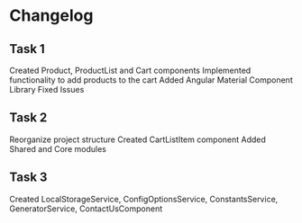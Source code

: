 # Changelog

## Task 1

Created Product, ProductList and Cart components
Implemented functionality to add products to the cart
Added Angular Material Component Library
Fixed Issues

## Task 2

Reorganize project structure 
Created CartListItem component
Added Shared and Core modules


## Task 3

Created LocalStorageService, ConfigOptionsService, ConstantsService, GeneratorService, ContactUsComponent